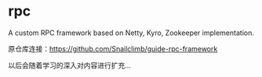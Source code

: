 # rpc
A custom RPC framework based on Netty, Kyro, Zookeeper implementation.

原仓库连接：https://github.com/Snailclimb/guide-rpc-framework

以后会随着学习的深入对内容进行扩充...
